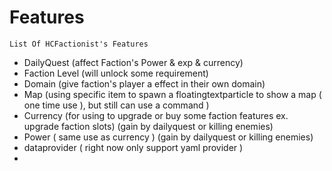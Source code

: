 # Features
```
List Of HCFactionist's Features
```

- DailyQuest (affect Faction's Power & exp & currency)
- Faction Level (will unlock some requirement)
- Domain (give faction's player a effect in their own domain)
- Map (using specific item to spawn a floatingtextparticle to show a map ( one time use ), but still can use a command )
- Currency (for using to upgrade or buy some faction features ex. upgrade faction slots) (gain by dailyquest or killing enemies)
- Power ( same use as currency ) (gain by dailyquest or killing enemies)
- dataprovider ( right now only support yaml provider )
- 